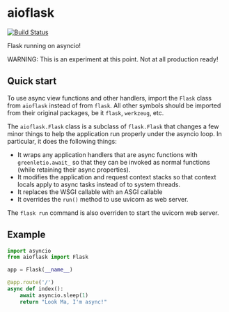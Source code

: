 # aioflask

[![Build Status](https://travis-ci.org/miguelgrinberg/aioflask.svg?branch=master)](https://travis-ci.org/miguelgrinberg/aioflask)

Flask running on asyncio!

WARNING: This is an experiment at this point. Not at all production ready!

## Quick start

To use async view functions and other handlers, import the `Flask` class from
`aioflask` instead of from `flask`. All other symbols should be imported from
their original packages, be it `flask`, `werkzeug`, etc.

The `aioflask.Flask` class is a subclass of `flask.Flask` that changes a few
minor things to help the application run properly under the asyncio loop. In
particular, it does the following things:

- It wraps any application handlers that are async functions with
`greenletio.await_` so that they can be invoked as normal functions (while
retaining their async properties).
- It modifies the application and request context stacks so that context
locals apply to async tasks instead of to system threads.
- It replaces the WSGI callable with an ASGI callable
- It overrides the `run()` method to use uvicorn as web server.

The `flask run` command is also overriden to start the uvicorn web server.

## Example

```python
import asyncio
from aioflask import Flask

app = Flask(__name__)

@app.route('/')
async def index():
    await asyncio.sleep(1)
    return "Look Ma, I'm async!"
```
